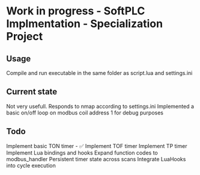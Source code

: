 # Work in progress - SoftPLC Implmentation - Specialization Project

## Usage
Compile and run executable in the same folder as script.lua and settings.ini

## Current state
Not very usefull.
Responds to nmap according to settings.ini
Implemented a basic on/off loop on modbus coil address 1 for debug purposes

## Todo
Implement basic TON timer - :white_check_mark:
Implement TOF timer
Implement TP timer
Implement Lua bindings and hooks
Expand function codes to modbus_handler
Persistent timer state across scans
Integrate LuaHooks into cycle execution